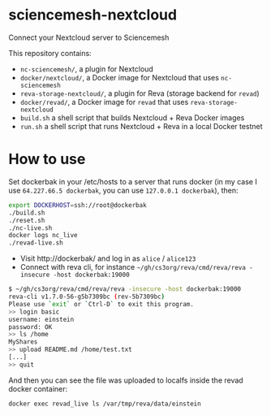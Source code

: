 # sciencemesh-nextcloud
Connect your Nextcloud server to Sciencemesh

This repository contains:

* `nc-sciencemesh/`, a plugin for Nextcloud
* `docker/nextcloud/`, a Docker image for Nextcloud that uses `nc-sciencemesh`
* `reva-storage-nextcloud/`, a plugin for Reva (storage backend for `revad`)
* `docker/revad/`, a Docker image for `revad` that uses `reva-storage-nextcloud`
* `build.sh` a shell script that builds Nextcloud + Reva Docker images
* `run.sh` a shell script that runs Nextcloud + Reva in a local Docker testnet

# How to use
Set dockerbak in your /etc/hosts to a server that runs docker (in my case I use `64.227.66.5 dockerbak`, you can use `127.0.0.1 dockerbak`), then:

```sh
export DOCKERHOST=ssh://root@dockerbak
./build.sh
./reset.sh
./nc-live.sh
docker logs nc_live
./revad-live.sh
```

* Visit http://dockerbak/ and log in as `alice` / `alice123`
* Connect with reva cli, for instance `~/gh/cs3org/reva/cmd/reva/reva -insecure -host dockerbak:19000`
```sh
$ ~/gh/cs3org/reva/cmd/reva/reva -insecure -host dockerbak:19000
reva-cli v1.7.0-56-g5b7309bc (rev-5b7309bc)
Please use `exit` or `Ctrl-D` to exit this program.
>> login basic
username: einstein
password: OK
>> ls /home
MyShares
>> upload README.md /home/test.txt
[...]
>> quit
```
And then you can see the file was uploaded to localfs inside the revad docker container:
```sh
docker exec revad_live ls /var/tmp/reva/data/einstein
```
